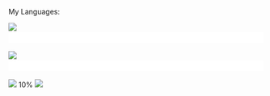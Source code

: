 

My Languages:

<img src="https://img.shields.io/badge/JavaScript-F7DF1E?style=for-the-badge&logo=javascript&logoColor=black"> <img src="eightypercent.svg" alt="progress bar">

<img src="https://img.shields.io/badge/Python-FFD43B?style=for-the-badge&logo=python&logoColor=darkgreen"> <img src="fiftypercent.svg" alt="progress bar">


<img src="https://img.shields.io/badge/Rust-000000?style=for-the-badge&logo=rust&logoColor=white">
10%

<a href="dev.to/carlyraejepsenstan">
<img src="https://img.shields.io/badge/dev.to-0A0A0A?style=for-the-badge&logo=devdotto&logoColor=white"></a>



<!--
**CarlyRaeJepsenStan/carlyraejepsenstan** is a ✨ _special_ ✨ repository because its `README.md` (this file) appears on your GitHub profile.

Here are some ideas to get you started:

- 🔭 I’m currently working on ...
- 🌱 I’m currently learning ...
- 👯 I’m looking to collaborate on ...
- 🤔 I’m looking for help with ...
- 💬 Ask me about ...
- 📫 How to reach me: ...
- 😄 Pronouns: ...
- ⚡ Fun fact: ...
-->
